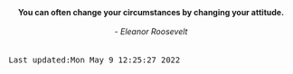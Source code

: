 
<div align="center"><b><span>You can often change your circumstances by changing your attitude.</span></b><br><br><i> - Eleanor Roosevelt</i></div>
<br><br><kbd>Last updated:Mon May  9 12:25:27 2022</kbd>
